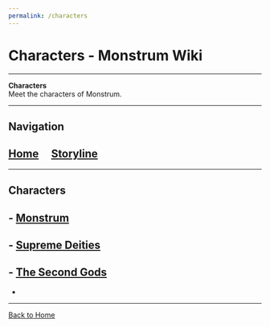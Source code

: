 ```yaml
---
permalink: /characters
---
```


# Characters - Monstrum Wiki

---

**Characters**  
Meet the characters of Monstrum.

---

## Navigation

## [Home](../index.md) &nbsp;&nbsp;&nbsp; [Storyline](../storyline.md)

---

## Characters
## - [Monstrum](../character/Monstrum.md)
## - [Supreme Deities](../character/first-deities.md)
## - [The Second Gods](../characters/second-gods.md)
- 
---

[Back to Home](../index.md)
